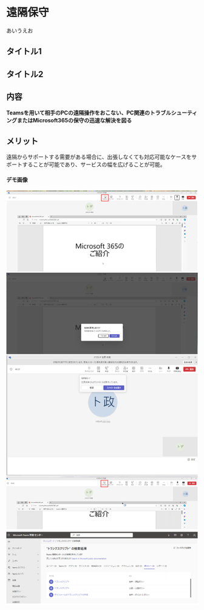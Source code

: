 # 遠隔保守

あいうえお

## タイトル1

## タイトル2

## 内容

**Teamsを用いて相手のPCの遠隔操作をおこない、PC関連のトラブルシューティングまたはMicrosoft365の保守の迅速な解決を図る**

## メリット

遠隔からサポートする需要がある場合に、出張しなくても対応可能なケースをサポートすることが可能であり、サービスの幅を広げることが可能。

#### デモ画像

![Alt](../../7_Prj/716_M365/200_インフラサービス/10_Teams会議/Teams制御1.png)
![Alt](../../7_Prj/716_M365/200_インフラサービス/10_Teams会議/Teams制御2.png)
![Alt](../../7_Prj/716_M365/200_インフラサービス/10_Teams会議/Teams制御3.png)
![Alt](../../7_Prj/716_M365/200_インフラサービス/10_Teams会議/Teams制御4.png)
![Alt](../../7_Prj/716_M365/200_インフラサービス/10_Teams会議/Teams管理センター_トランクスクリプト1.png)
